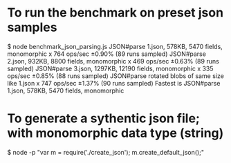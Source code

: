 # To run the benchmark on preset json samples
$ node benchmark_json_parsing.js
JSON#parse 1.json, 578KB, 5470 fields, monomorphic x 764 ops/sec ±0.90% (89 runs sampled)
JSON#parse 2.json, 932KB, 8800 fields, monomorphic x 469 ops/sec ±0.63% (89 runs sampled)
JSON#parse 3.json, 1297KB, 12190 fields, monomorphic x 335 ops/sec ±0.85% (88 runs sampled)
JSON#parse rotated blobs of same size like 1.json x 747 ops/sec ±1.37% (90 runs sampled)
Fastest is JSON#parse 1.json, 578KB, 5470 fields, monomorphic

# To generate a sythentic json file; with monomorphic data type (string)
$ node -p "var m = require('./create_json'); m.create_default_json();"
